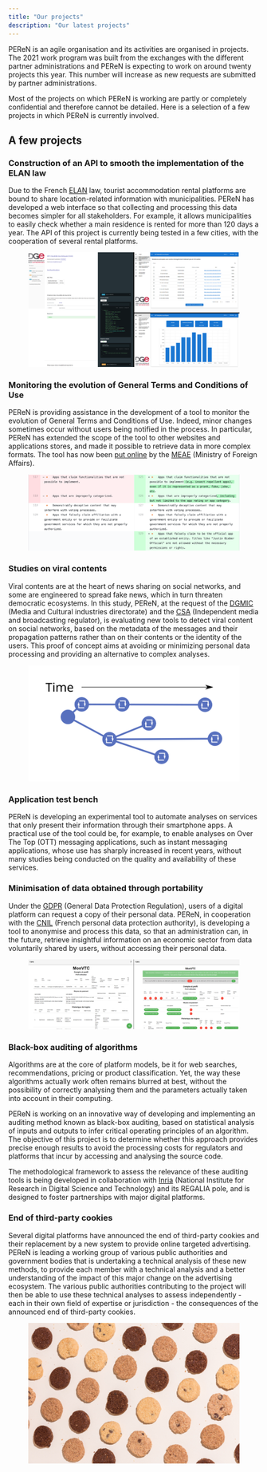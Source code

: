 ```yaml
---
title: "Our projects"
description: "Our latest projects"
---
```


PEReN is an agile organisation and its activities are organised in projects. The 2021 work program was built from the exchanges with the different partner administrations and PEReN is expecting to work on around twenty projects this year. This number will increase as new requests are submitted by partner administrations.

Most of the projects on which PEReN is working are partly or completely confidential and therefore cannot be detailed. Here is a selection of a few projects in which PEReN is currently involved.



## A few projects


### Construction of an API to smooth the implementation of the ELAN law

Due to the French [ELAN][1] law, tourist accommodation rental platforms are bound to share location-related information with municipalities. PEReN has developed a web interface so that collecting and processing this data becomes simpler for all stakeholders. For example, it allows municipalities to easily check whether a main residence is rented for more than 120 days a year. The API of this project is currently being tested in a few cities, with the cooperation of several rental platforms.

<figure class="fr-content-media fr-content-media--sm">
    <div class="fr-content-media__img">
        <img src="api-meubles.png" alt="API ELAN project illustration">
    </div>
</figure>

### Monitoring the evolution of General Terms and Conditions of Use


PEReN is providing assistance in the development of a tool to monitor the evolution of General Terms and Conditions of Use. Indeed, minor changes sometimes occur without users being notified in the process. In particular, PEReN has extended the scope of the tool to other websites and applications stores, and made it possible to retrieve data in more complex formats. The tool has now been [put online][8] by the [MEAE][2] (Ministry of Foreign Affairs).

<figure class="fr-content-media fr-content-media--sm">
    <div class="fr-content-media__img">
        <img src="cgus-case-study.png" alt="CGUs monitoring project illustration">
    </div>
</figure>

### Studies on viral contents


Viral contents are at the heart of news sharing on social networks, and some are engineered to spread fake news, which in turn threaten democratic ecosystems. In this study, PEReN, at the request of the [DGMIC][3] (Media and Cultural industries directorate) and the [CSA][4] (Independent media and broadcasting regulator), is evaluating new tools to detect viral content on social networks, based on the metadata of the messages and their propagation patterns rather than on their contents or the identity of the users. This proof of concept aims at avoiding or minimizing personal data processing and providing an alternative to complex analyses.


<figure class="fr-content-media fr-content-media--sm">
    <div class="fr-content-media__img">
        <img src="viralite.svg" alt="Studies on viral content illustration">
    </div>
</figure>


### Application test bench


PEReN is developing an experimental tool to automate analyses on services that only present their information through their smartphone apps. A practical use of the tool could be, for example, to enable analyses on Over The Top (OTT) messaging applications, such as instant messaging applications, whose use has sharply increased in recent years, without many studies being conducted on the quality and availability of these services.


### Minimisation of data obtained through portability


Under the [GDPR][9] (General Data Protection Regulation), users of a digital platform can request a copy of their personal data. PEReN, in cooperation with the [CNIL][6] (French personal data protection authority), is developing a tool to anonymise and process this data, so that an administration can, in the future, retrieve insightful information on an economic sector from data voluntarily shared by users, without accessing their personal data.

<figure class="fr-content-media fr-content-media--sm">
    <div class="fr-content-media__img">
        <img src="portabilite-donnees.png" alt="Data portability project illustration">
    </div>
</figure>

### Black-box auditing of algorithms


Algorithms are at the core of platform models, be it for web searches, recommendations, pricing or product classification. Yet, the way these algorithms actually work often remains blurred at best, without the possibility of correctly analysing them and the parameters actually taken into account in their computing.

PEReN is working on an innovative way of developing and implementing an auditing method known as black-box auditing, based on statistical analysis of inputs and outputs to infer critical operating principles of an algorithm. The objective of this project is to determine whether this approach provides precise enough results to avoid the processing costs for regulators and platforms that incur by accessing and analysing the source code.

The methodological framework to assess the relevance of these auditing tools is being developed in collaboration with [Inria][5] (National Institute for Research in Digital Science and Technology) and its REGALIA pole, and is designed to foster partnerships with major digital platforms.



### End of third-party cookies


Several digital platforms have announced the end of third-party cookies and their replacement by a new system to provide online targeted advertising. PEReN is leading a working group of various public authorities and government bodies that is undertaking a technical analysis of these new methods, to provide each member with a technical analysis and a better understanding of the impact of this major change on the advertising ecosystem. The various public authorities contributing to the project will then be able to use these technical analyses to assess independently - each in their own field of expertise or jurisdiction - the consequences of the announced end of third-party cookies.

<figure class="fr-content-media fr-content-media--sm">
    <div class="fr-content-media__img">
        <img src="cookies.jpg" alt="End of third-party project illustration">
    </div>
</figure>


[1]: https://www.legifrance.gouv.fr/jorf/id/JORFTEXT000037639478/
[2]: https://www.diplomatie.gouv.fr/fr/
[3]: https://www.culture.gouv.fr/Nous-connaitre/Organisation/La-direction-generale-des-medias-et-des-industries-culturelles
[4]: https://www.csa.fr/
[5]: https://inria.fr/en
[6]: https://www.cnil.fr/
[7]: https://www.entreprises.gouv.fr/fr
[8]: https://www.diplomatie.gouv.fr/fr/politique-etrangere-de-la-france/diplomatie-numerique/blog-de-l-equipe/article/open-terms-archive-scripta-manent
[9]: https://gdpr.eu/
[10]: https://www.amf-france.org/fr/actualites-publications/actualites/gamestop-mania-retour-sur-un-phenomene-de-marche
[11]: https://www.amf-france.org/fr
